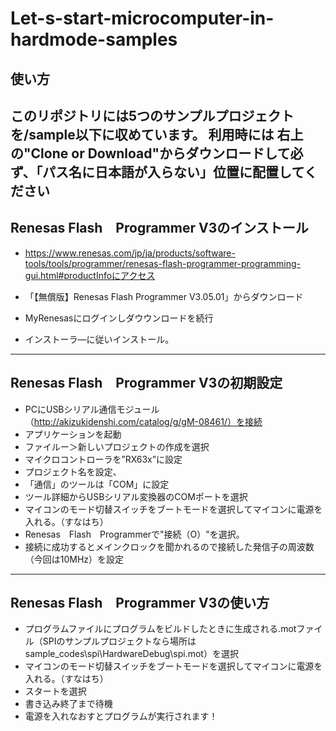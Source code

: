 # Let-s-start-microcomputer-in-hardmode-samples

## 使い方
このリポジトリには5つのサンプルプロジェクトを/sample以下に収めています。
利用時には
**右上の"Clone or Download"からダウンロードして必ず、「パス名に日本語が入らない」位置に配置してください**
---
## Renesas Flash　Programmer V3のインストール
 * https://www.renesas.com/jp/ja/products/software-tools/tools/programmer/renesas-flash-programmer-programming-gui.html#productInfoにアクセス
 
  * 「【無償版】Renesas Flash Programmer V3.05.01」からダウンロード
  * MyRenesasにログインしダウウンロードを続行
  * インストーラ―に従いインストール。
---
## Renesas Flash　Programmer V3の初期設定
 * PCにUSBシリアル通信モジュール（http://akizukidenshi.com/catalog/g/gM-08461/）を接続
 * アプリケーションを起動
 * ファイルー＞新しいプロジェクトの作成を選択
 * マイクロコントローラを”RX63x”に設定
 * プロジェクト名を設定、
 * 「通信」のツールは「COM」に設定
 * ツール詳細からUSBシリアル変換器のCOMポートを選択
 * マイコンのモード切替スイッチをブートモードを選択してマイコンに電源を入れる。（すなはち）
 * Renesas　Flash　Programmerで"接続（O）"を選択。
 * 接続に成功するとメインクロックを聞かれるので接続した発信子の周波数（今回は10MHz）を設定
 ---
 ##  Renesas Flash　Programmer V3の使い方
 * プログラムファイルにプログラムをビルドしたときに生成される.motファイル（SPIのサンプルプロジェクトなら場所はsample_codes\spi\HardwareDebug\spi.mot）を選択
 * マイコンのモード切替スイッチをブートモードを選択してマイコンに電源を入れる。（すなはち）
 * スタートを選択
 * 書き込み終了まで待機
 * 電源を入れなおすとプログラムが実行されます！
